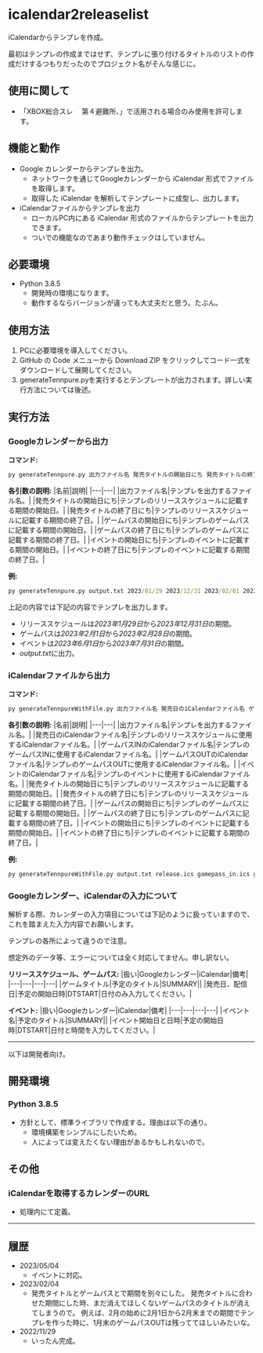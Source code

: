 # icalendar2releaselist

iCalendarからテンプレを作成。

最初はテンプレの作成まではせず、テンプレに張り付けるタイトルのリストの作成だけするつもりだったのでプロジェクト名がそんな感じに。

## 使用に関して

+ 「XBOX総合スレ 　第４避難所、」で活用される場合のみ使用を許可します。

## 機能と動作

+ Google カレンダーからテンプレを出力。
  + ネットワークを通じてGoogleカレンダーから iCalendar 形式でファイルを取得します。
  + 取得した iCalendar を解析してテンプレートに成型し、出力します。
+ iCalendarファイルからテンプレを出力
  + ローカルPC内にある iCalendar 形式のファイルからテンプレートを出力できます。
  + ついでの機能なのであまり動作チェックはしていません。

## 必要環境

+ Python 3.8.5
  + 開発時の環境になります。
  + 動作するならバージョンが違っても大丈夫だと思う。たぶん。

## 使用方法

1. PCに必要環境を導入してください。
1. GitHub の Code メニューから Download ZIP をクリックしてコード一式をダウンロードして展開してください。
1. generateTennpure.pyを実行するとテンプレートが出力されます。詳しい実行方法については後述。

## 実行方法

### Googleカレンダーから出力

**コマンド:**

``` bat
py generateTennpure.py 出力ファイル名 発売タイトルの開始日にち 発売タイトルの終了日にち ゲームパスの開始日にち ゲームパスの終了日にち イベントの開始日にち イベントの終了日にち
```

**各引数の説明:**
|名前|説明|
|---|---|
|出力ファイル名|テンプレを出力するファイル名。|
|発売タイトルの開始日にち|テンプレのリリーススケジュールに記載する期間の開始日。|
|発売タイトルの終了日にち|テンプレのリリーススケジュールに記載する期間の終了日。|
|ゲームパスの開始日にち|テンプレのゲームパスに記載する期間の開始日。|
|ゲームパスの終了日にち|テンプレのゲームパスに記載する期間の終了日。|
|イベントの開始日にち|テンプレのイベントに記載する期間の開始日。|
|イベントの終了日にち|テンプレのイベントに記載する期間の終了日。|

**例:**

``` bat
py generateTennpure.py output.txt 2023/01/29 2023/12/31 2023/02/01 2023/02/28 2023/06/01 2023/07/31
```

上記の内容では下記の内容でテンプレを出力します。

+ リリーススケジュールは*2023年1月29日*から*2023年12月31日*の期間。
+ ゲームパスは*2023年2月1日*から*2023年2月28日*の期間。
+ イベントは*2023年6月1日*から*2023年7月31日*の期間。
+ *output.txt*に出力。

### iCalendarファイルから出力

**コマンド:**

``` bat
py generateTennpureWithFile.py 出力ファイル名 発売日のiCalendarファイル名 ゲームパスINのiCalendarファイル名 ゲームパスOUTのiCalendarファイル名 イベントのiCalendarファイル名 発売タイトルの開始日にち 発売タイトルの終了日にち ゲームパスの開始日にち ゲームパスの終了日にち イベントの開始日にち イベントの終了日にち
```

**各引数の説明:**
|名前|説明|
|---|---|
|出力ファイル名|テンプレを出力するファイル名。|
|発売日のiCalendarファイル名|テンプレのリリーススケジュールに使用するiCalendarファイル名。|
|ゲームパスINのiCalendarファイル名|テンプレのゲームパスINに使用するiCalendarファイル名。|
|ゲームパスOUTのiCalendarファイル名|テンプレのゲームパスOUTに使用するiCalendarファイル名。|
|イベントのiCalendarファイル名|テンプレのイベントに使用するiCalendarファイル名。|
|発売タイトルの開始日にち|テンプレのリリーススケジュールに記載する期間の開始日。|
|発売タイトルの終了日にち|テンプレのリリーススケジュールに記載する期間の終了日。|
|ゲームパスの開始日にち|テンプレのゲームパスに記載する期間の開始日。|
|ゲームパスの終了日にち|テンプレのゲームパスに記載する期間の終了日。|
|イベントの開始日にち|テンプレのイベントに記載する期間の開始日。|
|イベントの終了日にち|テンプレのイベントに記載する期間の終了日。|

**例:**

``` bat
py generateTennpureWithFile.py output.txt release.ics gamepass_in.ics gamepass_out.ics gameevents.ics 2023/01/29 2023/12/31 2023/02/01 2023/02/28 2023/06/01 2023/07/31
```

### Googleカレンダー、iCalendarの入力について

解析する際、カレンダーの入力項目については下記のように扱っていますので、これを踏まえた入力内容でお願いします。

テンプレの各所によって違うので注意。

想定外のデータ等、エラーについては全く対応してません。申し訳ない。

**リリーススケジュール、ゲームパス:**
|扱い|Googleカレンダー|iCalendar|備考|
|---|---|---|---|
|ゲームタイトル|予定のタイトル|SUMMARY||
|発売日、配信日|予定の開始日時|DTSTART|日付のみ入力してください。|

**イベント:**
|扱い|Googleカレンダー|iCalendar|備考|
|---|---|---|---|
|イベント名|予定のタイトル|SUMMARY||
|イベント開始日と日時|予定の開始日時|DTSTART|日付と時間を入力してください。|

---

以下は開発者向け。

## 開発環境

### Python 3.8.5

+ 方針として、標準ライブラリで作成する。理由は以下の通り。
  + 環境構築をシンプルにしたいため。
  + 人によっては変えたくない理由があるかもしれないので。

## その他

### iCalendarを取得するカレンダーのURL

+ 処理内にて定義。

---

## 履歴

+ 2023/05/04
  + イベントに対応。
+ 2023/02/04
  + 発売タイトルとゲームパスとで期間を別々にした。
    発売タイトルに合わせた期間にした時、まだ消えてほしくないゲームパスのタイトルが消えてしまうので。
    例えば、2月の始めに2月1日から2月末までの期間でテンプレを作った時に、1月末のゲームパスOUTは残っててほしいみたいな。
+ 2022/11/29
  + いったん完成。
